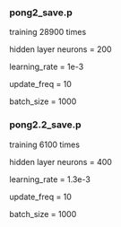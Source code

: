 ### pong2_save.p
training 28900 times

hidden layer neurons = 200

learning_rate = 1e-3

update_freq = 10

batch_size = 1000

### pong2.2_save.p
training 6100 times

hidden layer neurons = 400

learning_rate = 1.3e-3

update_freq = 10

batch_size = 1000
